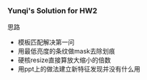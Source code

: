 ### Yunqi's Solution for HW2
思路
- 模板匹配解决第一问
- 用最低亮度的条纹做mask去除划痕
- 硬核resize直接算放大缩小的倍数
- 用ppt上的做法建立新特征发现并没有什么用